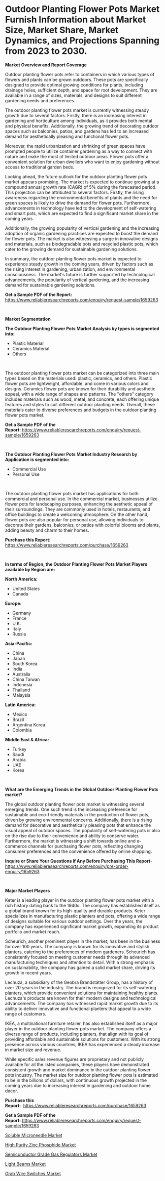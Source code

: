 <p><h1>Outdoor Planting Flower Pots Market Furnish Information about Market Size, Market Share, Market Dynamics, and Projections Spanning from 2023 to 2030.</h1></p><p><strong>Market Overview and Report Coverage</strong></p>
<p><p>Outdoor planting flower pots refer to containers in which various types of flowers and plants can be grown outdoors. These pots are specifically designed to provide optimal growing conditions for plants, including drainage holes, sufficient depth, and space for root development. They are available in a range of sizes, materials, and designs to suit different gardening needs and preferences.</p><p>The outdoor planting flower pots market is currently witnessing steady growth due to several factors. Firstly, there is an increasing interest in gardening and horticulture among individuals, as it provides both mental and physical benefits. Additionally, the growing trend of decorating outdoor spaces such as balconies, patios, and gardens has led to an increased demand for aesthetically pleasing and functional flower pots.</p><p>Moreover, the rapid urbanization and shrinking of green spaces have prompted people to utilize container gardening as a way to connect with nature and make the most of limited outdoor areas. Flower pots offer a convenient solution for urban dwellers who want to enjoy gardening without access to traditional garden beds.</p><p>Looking ahead, the future outlook for the outdoor planting flower pots market appears promising. The market is expected to continue growing at a compound annual growth rate (CAGR) of 5% during the forecasted period. This projection can be attributed to several factors. Firstly, the rising awareness regarding the environmental benefits of plants and the need for green spaces is likely to drive the demand for flower pots. Furthermore, advancements in technology have led to the development of self-watering and smart pots, which are expected to find a significant market share in the coming years.</p><p>Additionally, the growing popularity of vertical gardening and the increasing adoption of organic gardening practices are expected to boost the demand for flower pots. The market is also witnessing a surge in innovative designs and materials, such as biodegradable pots and recycled plastic pots, which cater to the growing demand for sustainable gardening solutions.</p><p>In summary, the outdoor planting flower pots market is expected to experience steady growth in the coming years, driven by factors such as the rising interest in gardening, urbanization, and environmental consciousness. The market's future is further supported by technological advancements, the popularity of vertical gardening, and the increasing demand for sustainable gardening solutions.</p></p>
<p><strong>Get a Sample PDF of the Report:</strong> <a href="https://www.reliableresearchreports.com/enquiry/request-sample/1659263">https://www.reliableresearchreports.com/enquiry/request-sample/1659263</a></p>
<p>&nbsp;</p>
<p><strong>Market Segmentation</strong></p>
<p><strong>The Outdoor Planting Flower Pots Market Analysis by types is segmented into:</strong></p>
<p><ul><li>Plastic Material</li><li>Ceramics Material</li><li>Others</li></ul></p>
<p>&nbsp;</p>
<p><p>The outdoor planting flower pots market can be categorized into three main types based on the materials used: plastic, ceramics, and others. Plastic flower pots are lightweight, affordable, and come in various colors and designs. Ceramics flower pots are known for their durability and aesthetic appeal, with a wide range of shapes and patterns. The "others" category includes materials such as wood, metal, and concrete, each offering unique features and styles to suit different outdoor planting needs. Overall, these materials cater to diverse preferences and budgets in the outdoor planting flower pots market.</p></p>
<p><strong>Get a Sample PDF of the Report:</strong>&nbsp;<a href="https://www.reliableresearchreports.com/enquiry/request-sample/1659263">https://www.reliableresearchreports.com/enquiry/request-sample/1659263</a></p>
<p>&nbsp;</p>
<p><strong>The Outdoor Planting Flower Pots Market Industry Research by Application is segmented into:</strong></p>
<p><ul><li>Commercial Use</li><li>Personal Use</li></ul></p>
<p>&nbsp;</p>
<p><p>The outdoor planting flower pots market has applications for both commercial and personal use. In the commercial market, businesses utilize flower pots for landscaping purposes, enhancing the aesthetic appeal of their surroundings. They are commonly used in hotels, restaurants, and office buildings to create a welcoming atmosphere. On the other hand, flower pots are also popular for personal use, allowing individuals to decorate their gardens, balconies, or patios with colorful blooms and plants, adding beauty and charm to their homes.</p></p>
<p><strong>Purchase this Report:</strong>&nbsp; <a href="https://www.reliableresearchreports.com/purchase/1659263">https://www.reliableresearchreports.com/purchase/1659263</a></p>
<p>&nbsp;</p>
<p><strong>In terms of Region, the Outdoor Planting Flower Pots Market Players available by Region are:</strong></p>
<p>
    <p> <strong> North America: </strong>
        <ul>
            <li>United States</li>
            <li>Canada</li>
        </ul>
        </p> 
    <p> <strong> Europe: </strong>
        <ul>
            <li>Germany</li>
            <li>France</li>
            <li>U.K.</li>
            <li>Italy</li>
            <li>Russia</li>
        </ul>
        </p> 
    <p> <strong> Asia-Pacific: </strong>
        <ul>
            <li>China</li>
            <li>Japan</li>
            <li>South Korea</li>
            <li>India</li>
            <li>Australia</li>
            <li>China Taiwan</li>
            <li>Indonesia</li>
            <li>Thailand</li>
            <li>Malaysia</li>
        </ul>
        </p> 
    <p> <strong> Latin America: </strong>
        <ul>
            <li>Mexico</li>
            <li>Brazil</li>
            <li>Argentina Korea</li>
            <li>Colombia</li>
        </ul>
        </p> 
    <p> <strong> Middle East & Africa: </strong>
        <ul>
            <li>Turkey</li>
            <li>Saudi</li>
            <li>Arabia</li>
            <li>UAE</li>
            <li>Korea</li>
        </ul>
    </p>
    </p>
<p>&nbsp;</p>
<p><strong>What are the Emerging Trends in the Global Outdoor Planting Flower Pots market?</strong></p>
<p><p>The global outdoor planting flower pots market is witnessing several emerging trends. One such trend is the increasing preference for sustainable and eco-friendly materials in the production of flower pots, driven by growing environmental concerns. Additionally, there is a rising demand for decorative and aesthetically pleasing pots that enhance the visual appeal of outdoor spaces. The popularity of self-watering pots is also on the rise due to their convenience and ability to conserve water. Furthermore, the market is witnessing a shift towards online and e-commerce channels for purchasing flower pots, reflecting changing consumer preferences and the convenience offered by online shopping.</p></p>
<p><strong>Inquire or Share Your Questions If Any Before Purchasing This Report</strong>- <a href="https://www.reliableresearchreports.com/enquiry/pre-order-enquiry/1659263">https://www.reliableresearchreports.com/enquiry/pre-order-enquiry/1659263</a></p>
<p>&nbsp;</p>
<p><strong>Major Market Players</strong></p>
<p><p>Keter is a leading player in the outdoor planting flower pots market with a rich history dating back to the 1940s. The company has established itself as a global brand known for its high-quality and durable products. Keter specializes in manufacturing plastic planters and pots, offering a wide range of designs suitable for various outdoor settings. Over the years, the company has experienced significant market growth, expanding its product portfolio and market reach. </p><p>Scheurich, another prominent player in the market, has been in the business for over 100 years. The company is known for its innovative and stylish planters, catering to the preferences of modern gardeners. Scheurich has consistently focused on meeting customer needs through its advanced manufacturing techniques and attention to detail. With a strong emphasis on sustainability, the company has gained a solid market share, driving its growth in recent years.</p><p>Lechuza, a subsidiary of the Geobra Brandstätter Group, has a history of over 20 years in the industry. The brand is recognized for its self-watering planters, which provide convenient solutions for maintaining healthy plants. Lechuza's products are known for their modern designs and technological advancements. The company has witnessed rapid market growth due to its ability to deliver innovative and functional planters that appeal to a wide range of customers.</p><p>IKEA, a multinational furniture retailer, has also established itself as a major player in the outdoor planting flower pots market. The company offers a diverse range of products, including planters, that align with its goal of providing affordable and sustainable solutions for customers. With its strong presence across various countries, IKEA has experienced a steady increase in market size and revenue.</p><p>While specific sales revenue figures are proprietary and not publicly available for all the listed companies, these players have demonstrated consistent growth and market dominance in the outdoor planting flower pots industry. The market size for outdoor planting flower pots is estimated to be in the billions of dollars, with continuous growth projected in the coming years due to increasing interest in gardening and outdoor home decor.</p></p>
<p><strong>Purchase this Report:</strong>&nbsp;&nbsp;<a href="https://www.reliableresearchreports.com/purchase/1659263">https://www.reliableresearchreports.com/purchase/1659263</a></p>
<p></p>
<p><strong>Get a Sample PDF of the Report:</strong>&nbsp;<a href="https://www.reliableresearchreports.com/enquiry/request-sample/1659263">https://www.reliableresearchreports.com/enquiry/request-sample/1659263</a></p>
<p><p><a href="https://github.com/ChiragRP21/Market-Research-Report-List-1/blob/main/soluble-microneedle-market.md">Soluble Microneedle Market</a></p><p><a href="https://www.linkedin.com/pulse/high-purity-zinc-phosphide-market-research-report-unlocks/">High Purity Zinc Phosphide Market</a></p><p><a href="https://github.com/ChiragRp1/Market-Research-Report-List-1/blob/main/semiconductor-grade-gas-regulators-market.md">Semiconductor Grade Gas Regulators Market</a></p><p><a href="https://medium.com/@sheetal.reportprime/light-beams-market-size-growth-forecast-2023-2030-08be40080ad5">Light Beams Market</a></p><p><a href="https://medium.com/@reportprime05/grab-wire-switches-market-size-growth-forecast-2023-2030-6a04f028c98a">Grab Wire Switches Market</a></p></p>